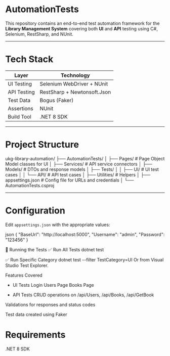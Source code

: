﻿# AutomationTests
This repository contains an end-to-end test automation framework for the **Library Management System** covering both **UI** and **API** testing using C#, Selenium, RestSharp, and NUnit.

---
# Tech Stack

| Layer      | Technology                 |
|------------|----------------------------|
| UI Testing | Selenium WebDriver + NUnit |
| API Testing| RestSharp + Newtonsoft.Json|
| Test Data  | Bogus (Faker)              |
| Assertions | NUnit                      |
| Build Tool | .NET 8 SDK                 |

---
# Project Structure

ukg-library-automation/
├── AutomationTests/
│ ├── Pages/ # Page Object Model classes for UI
│ ├── Services/ # API service connectors
│ ├── Models/ # DTOs and response models
│ ├── Tests/
│ │ ├── UI/ # UI test cases
│ │ └── API/ # API test cases
│ ├── Utilities/ # Helpers
│ ├── appsettings.json # Config file for URLs and credentials
│ └── AutomationTests.csproj

---
# Configuration

Edit `appsettings.json` with the appropriate values:

json
{
  "BaseUrl": "http://localhost:5000",
  "Username": "admin",
  "Password": "123456"
}

🚀 Running the Tests
✅ Run All Tests
dotnet test

✅ Run Specific Category
dotnet test --filter TestCategory=UI
Or from Visual Studio Test Explorer.

 Features Covered
 - UI Tests
    Login
    Users Page
    Books Page

 - API Tests
    CRUD operations on /api/Users, /api/Books, /api/GetBook

Validations for responses and status codes

Test data created using Faker

# Requirements
.NET 8 SDK